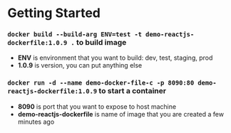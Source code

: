 
# Getting Started

### `docker build --build-arg ENV=test -t demo-reactjs-dockerfile:1.0.9 .` to build image
- **ENV** is environment that you want to build: dev, test, staging, prod
- **1.0.9** is version, you can put anything else
### `docker run -d --name demo-docker-file-c -p 8090:80 demo-reactjs-dockerfile:1.0.9` to start a container
- **8090** is port that you want to expose to host machine
- **demo-reactjs-dockerfile** is name of image that you are created a few minutes ago